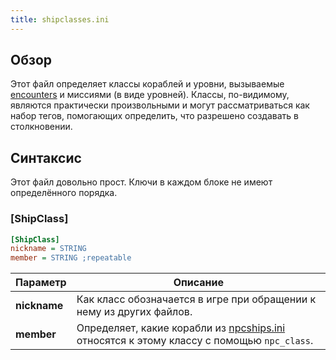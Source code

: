 ```yaml
---
title: shipclasses.ini
---
```


## Обзор

Этот файл определяет классы кораблей и уровни, вызываемые [encounters](../../../typed-inis/encounters.md) и миссиями (в виде уровней). Классы, по-видимому, являются практически произвольными и могут рассматриваться как набор тегов, помогающих определить, что разрешено создавать в столкновении.

## Синтаксис

Этот файл довольно прост. Ключи в каждом блоке не имеют определённого порядка.

### [ShipClass]

```ini
[ShipClass]
nickname = STRING
member = STRING ;repeatable
```

| Параметр     | Описание                                                                                                       |
| ------------ | -------------------------------------------------------------------------------------------------------------- |
| **nickname** | Как класс обозначается в игре при обращении к нему из других файлов.                                           |
| **member**   | Определяет, какие корабли из [npcships.ini](./npcships.ini.md) относятся к этому классу с помощью `npc_class`. |
